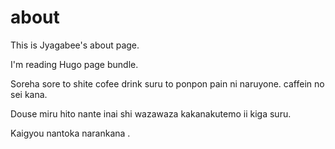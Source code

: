 # about

This is Jyagabee's about page.

I'm reading  Hugo page bundle. 

Soreha sore to shite cofee drink suru to ponpon pain ni naruyone.  caffein no sei kana.

Douse miru hito nante inai shi wazawaza kakanakutemo ii kiga suru.

Kaigyou nantoka narankana .
